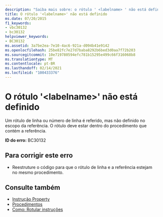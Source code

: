 ```yaml
---
description: "Saiba mais sobre: o rótulo ' <labelname> ' não está definido"
title: O rótulo '<labelname>' não está definido
ms.date: 07/20/2015
f1_keywords:
- vbc30132
- bc30132
helpviewer_keywords:
- BC30132
ms.assetid: 3a7be2ea-7e10-4ac6-921a-d094b41e9142
ms.openlocfilehash: 25be82fc7e27d7baba8292b6bed3d0aa7f72b203
ms.sourcegitcommit: 10e719780594efc781b15295e499c66f316068b8
ms.translationtype: MT
ms.contentlocale: pt-BR
ms.lasthandoff: 02/14/2021
ms.locfileid: "100433376"
---
```

# <a name="label-labelname-is-not-defined"></a>O rótulo '\<labelname>' não está definido

Um rótulo de linha ou número de linha é referido, mas não definido no escopo da referência. O rótulo deve estar dentro do procedimento que contém a referência.  
  
 **ID do erro:** BC30132  
  
## <a name="to-correct-this-error"></a>Para corrigir este erro  
  
- Reestruture o código para que o rótulo de linha e a referência estejam no mesmo procedimento.  
  
## <a name="see-also"></a>Consulte também

- [Instrução Property](../language-reference/statements/property-statement.md)
- [Procedimentos](../programming-guide/language-features/procedures/index.md)
- [Como: Rotular instruções](../programming-guide/program-structure/how-to-label-statements.md)
